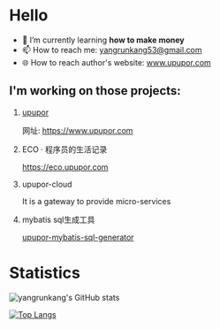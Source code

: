 # Hello 
<!-- ![主页访问次数](https://visitor-badge.glitch.me/badge?page_id=github_yangrunkang)-->

- 🌱 I’m currently learning **how to make money**
- 📫 How to reach me: yangrunkang53@gmail.com
- 🌐 How to reach author's website: www.upupor.com

## I'm working on those projects:
1. [upupor](https://github.com/yangrunkang/upupor)

    网址: https://www.upupor.com

2. ECO · 程序员的生活记录

    https://eco.upupor.com

3. upupor-cloud  

    It is a gateway to provide micro-services

4. mybatis sql生成工具

    [upupor-mybatis-sql-generator](https://github.com/upupor/upupor-mybatis-sql-generator)

# Statistics

![yangrunkang's GitHub stats](https://github-readme-stats.vercel.app/api?username=yangrunkang&count_private=true&show_icons=true&theme=tokyonight&include_all_commits=true&show_owner=true)

[![Top Langs](https://github-readme-stats.vercel.app/api/top-langs/?username=yangrunkang&layout=compact)](https://github.com/yangrunkang)
